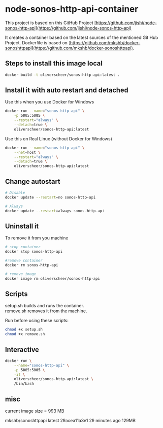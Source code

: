 # node-sonos-http-api-container

This project is based on this GitHub Project [https://github.com/jishi/node-sonos-http-api](https://github.com/jishi/node-sonos-http-api)

It creates a container based on the latest sources of the mentioned Git Hub Project. Dockerfile is based on [https://github.com/mkshb/docker-sonoshttpapi](https://github.com/mkshb/docker-sonoshttpapi).

## Steps to install this image local

``` bash
docker build -t oliverscheer/sonos-http-api:latest .
```

## Install it with auto restart and detached

Use this when you use Docker for Windows

``` bash
docker run --name="sonos-http-api" \
    -p 5005:5005 \
    --restart="always" \
    --detach=true \
    oliverscheer/sonos-http-api:latest
```

Use this on Real Linux (without Docker for Windows)

``` bash
docker run --name="sonos-http-api" \
    --net=host \
    --restart="always" \
    --detach=true \
    oliverscheer/sonos-http-api:latest
```

## Change autostart

``` bash
# Disable
docker update --restart=no sonos-http-api

# Always
docker update --restart=always sonos-http-api
```

## Uninstall it

To remove it from you machine

``` bash
# stop container
docker stop sonos-http-api

#remove container
docker rm sonos-http-api

# remove image
docker image rm oliverscheer/sonos-http-api
```

## Scripts

setup.sh builds and runs the container.\
remove.sh removes it from the machine.

Run before using these scripts:

``` bash
chmod +x setup.sh
chmod +x remove.sh
```

## Interactive

``` bash
docker run \
    --name="sonos-http-api" \
    -p 5005:5005 \
    -it \
    oliverscheer/sonos-http-api:latest \
    /bin/bash
```


## misc

current image size = 993 MB

mkshb/sonoshttpapi                               latest                  29acea11a3e1        29 minutes ago      129MB